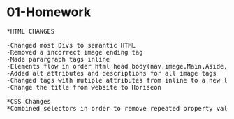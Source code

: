# 01-Homework
<pre>
*HTML CHANGES

-Changed most Divs to semantic HTML
-Removed a incorrect image ending tag
-Made parargraph tags inline
-Elements flow in order html head body(nav,image,Main,Aside,footer)
-Added alt attributes and descriptions for all image tags
-Changed tags with mutiple attributes from inline to a new line.
-Change the title from website to Horiseon

*CSS Changes
*Combined selectors in order to remove repeated property values.
</pre>
